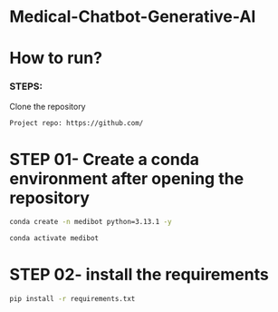 # Medical-Chatbot-Generative-AI


# How to run?
### STEPS:

Clone the repository
``` bash
Project repo: https://github.com/
```

# STEP 01- Create a conda environment after opening the repository
``` bash
conda create -n medibot python=3.13.1 -y
```

``` bash
conda activate medibot
```

# STEP 02- install the requirements
```bash
pip install -r requirements.txt
```
